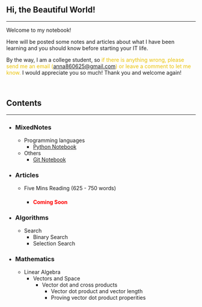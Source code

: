 <style>
.highlight1{
    color: #EAC100;
}
.highlight2{
    color: #AFAF61;
}
.comingsoon{
    color: red;
}
</style>

## Hi, the Beautiful World!
---

Welcome to my notebook!

Here will be posted some notes and articles about what I have been learning and you should know before starting your IT life.

By the way, I am a college student, so <font class="highlight1">if there is anything wrong, please send me an email (</font><anna860625@gmail.com><font class="highlight1">) or leave a comment to let me know.</font> I would appreciate you so much! Thank you and welcome again!

<br/>

## Contents
---

* ### MixedNotes
    <!--<font class="highlight2">Obviously, they are notes.</font>-->
    * Programming languages
      * [Python Notebook](mixednotes/python.md)
    * Others
      * [Git Notebook](mixednotes/git.md)

* ### Articles
    <!--<font class="highlight2">Please be kind. Here's my personal point of views of different topics and books' reviews.</font>-->
    * Five Mins Reading (625 - 750 words)
      * <h4><font class="comingsoon">Coming Soon</font></h4>

* ### Algorithms
    <!--<font class="highlight2">Most of references are from the book called "grokking algorithms".</font>-->
    * Search
       * Binary Search
       * Selection Search

* ### Mathematics
    <!--<font class="highlight2">Its references are from Khan Academy.</font>-->
    * Linear Algebra
      * Vectors and Space
        - Vector dot and cross products
          - Vector dot product and vector length
          - Proving vector dot product properities

<!--
### Python

Markdown is a lightweight and easy-to-use syntax for styling your writing. It includes conventions for

```markdown
Syntax highlighted code block

# Header 1
## Header 2
### Header 3

- Bulleted
- List

1. Numbered
2. List

**Bold** and _Italic_ and `Code` text

[Link](url) and ![Image](src)
```

For more details see [GitHub Flavored Markdown](https://guides.github.com/features/mastering-markdown/).

### Jekyll Themes

Your Pages site will use the layout and styles from the Jekyll theme you have selected in your [repository settings](https://github.com/anna0625/QuantumAnna/settings). The name of this theme is saved in the Jekyll `_config.yml` configuration file.

### Support or Contact

Having trouble with Pages? Check out our [documentation](https://help.github.com/categories/github-pages-basics/) or [contact support](https://github.com/contact) and we’ll help you sort it out.

-->